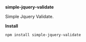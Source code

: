**simple-jquery-validate**

Simple Jquery Validate.

**Install**

`npm install simple-jquery-validate`